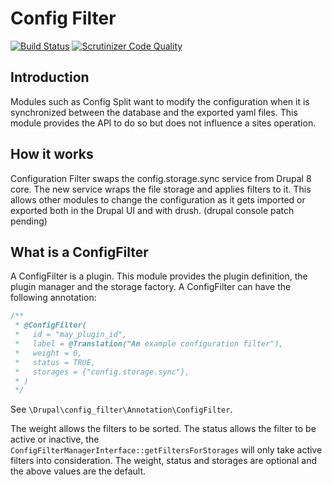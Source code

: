 # Config Filter

[![Build Status](https://travis-ci.org/nuvoleweb/config_filter.svg?branch=8.x-1.x)](https://travis-ci.org/nuvoleweb/config_filter)
[![Scrutinizer Code Quality](https://scrutinizer-ci.com/g/nuvoleweb/config_filter/badges/quality-score.png?b=8.x-1.x)](https://scrutinizer-ci.com/g/nuvoleweb/config_filter/?branch=8.x-1.x)


## Introduction

Modules such as Config Split want to modify the configuration when it is
synchronized between the database and the exported yaml files.
This module provides the API to do so but does not influence a sites operation.

## How it works

Configuration Filter swaps the config.storage.sync service from Drupal 8 core.
The new service wraps the file storage and applies filters to it.
This allows other modules to change the configuration as it gets imported or
exported both in the Drupal UI and with drush. (drupal console patch pending)

## What is a ConfigFilter

A ConfigFilter is a plugin. This module provides the plugin definition, the
plugin manager and the storage factory.
A ConfigFilter can have the following annotation:

```php
/**
 * @ConfigFilter(
 *   id = "may_plugin_id",
 *   label = @Translation("An example configuration filter"),
 *   weight = 0,
 *   status = TRUE,
 *   storages = {"config.storage.sync"},
 * )
 */
```
See `\Drupal\config_filter\Annotation\ConfigFilter`.

The weight allows the filters to be sorted. The status allows the filter to be
active or inactive, the `ConfigFilterManagerInterface::getFiltersForStorages`
will only take active filters into consideration. The weight, status and
storages are optional and the above values are the default.
